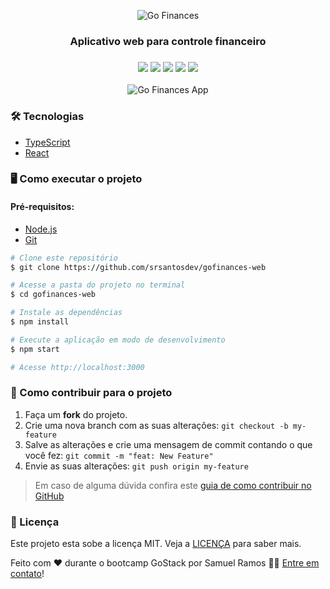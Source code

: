 <p align="center">
  <img src="https://user-images.githubusercontent.com/40436472/86208090-42bcdd80-bb46-11ea-908c-9fd7c543768f.png" alt="Go Finances" />
</p>

<h3 align="center">
  Aplicativo web para controle financeiro
</h3>

<h3 align="center">
<img src="https://img.shields.io/github/languages/count/srsantosdev/gofinances-web?style=plastic">
<img src="https://img.shields.io/github/repo-size/srsantosdev/gofinances-web?style=plastic">
<img src="https://img.shields.io/badge/made%20by-srsantosdev-green?style=plastic">
<img src="https://img.shields.io/github/last-commit/srsantosdev/gofinances-web?style=plastic">
<img src="https://img.shields.io/static/v1?label=GoStack&message=12&color=blueviolet&style=plastic">
</h3>

<p align="center">
  <img src="https://user-images.githubusercontent.com/40436472/86209394-e7d8b580-bb48-11ea-9c9e-8735c631c3a2.png" alt="Go Finances App" />
</p>

### 🛠 Tecnologias

- [TypeScript](https://www.typescriptlang.org/)
- [React](https://reactjs.org/)

### 🖥️ Como executar o projeto

#### Pré-requisitos: 
- [Node.js](https://nodejs.org/en/)
- [Git](https://git-scm.com/)

```bash
# Clone este repositório
$ git clone https://github.com/srsantosdev/gofinances-web

# Acesse a pasta do projeto no terminal
$ cd gofinances-web

# Instale as dependências
$ npm install

# Execute a aplicação em modo de desenvolvimento
$ npm start

# Acesse http://localhost:3000
```

### 🤔 Como contribuir para o projeto

1. Faça um **fork** do projeto.
2. Crie uma nova branch com as suas alterações: `git checkout -b my-feature`
3. Salve as alterações e crie uma mensagem de commit contando o que você fez: `git commit -m "feat: New Feature"`
4. Envie as suas alterações: `git push origin my-feature`
> Em caso de alguma dúvida confira este [guia de como contribuir no GitHub](https://github.com/firstcontributions/first-contributions)

### 📝 Licença

Este projeto esta sobe a licença MIT. Veja a [LICENÇA](https://opensource.org/licenses/MIT) para saber mais.

Feito com ❤️ durante o bootcamp GoStack por Samuel Ramos 👋🏽 [Entre em contato](https://www.linkedin.com/in/srsantosdev/)!
